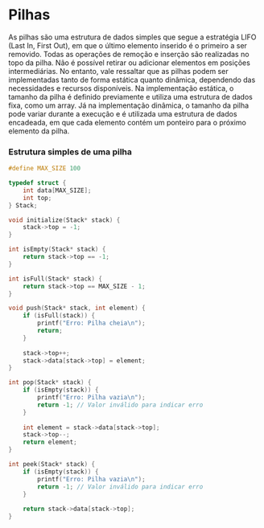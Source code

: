# Pilhas

As pilhas são uma estrutura de dados simples que segue a estratégia LIFO (Last In, First Out), em que o último elemento inserido é o primeiro a ser removido. Todas as operações de remoção e inserção são realizadas no topo da pilha. Não é possível retirar ou adicionar elementos em posições intermediárias. No entanto, vale ressaltar que as pilhas podem ser implementadas tanto de forma estática quanto dinâmica, dependendo das necessidades e recursos disponíveis. Na implementação estática, o tamanho da pilha é definido previamente e utiliza uma estrutura de dados fixa, como um array. Já na implementação dinâmica, o tamanho da pilha pode variar durante a execução e é utilizada uma estrutura de dados encadeada, em que cada elemento contém um ponteiro para o próximo elemento da pilha.

### **Estrutura simples de uma pilha**

```c
#define MAX_SIZE 100

typedef struct {
    int data[MAX_SIZE];
    int top;
} Stack;

void initialize(Stack* stack) {
    stack->top = -1;
}

int isEmpty(Stack* stack) {
    return stack->top == -1;
}

int isFull(Stack* stack) {
    return stack->top == MAX_SIZE - 1;
}

void push(Stack* stack, int element) {
    if (isFull(stack)) {
        printf("Erro: Pilha cheia\n");
        return;
    }
    
    stack->top++;
    stack->data[stack->top] = element;
}

int pop(Stack* stack) {
    if (isEmpty(stack)) {
        printf("Erro: Pilha vazia\n");
        return -1; // Valor inválido para indicar erro
    }
    
    int element = stack->data[stack->top];
    stack->top--;
    return element;
}

int peek(Stack* stack) {
    if (isEmpty(stack)) {
        printf("Erro: Pilha vazia\n");
        return -1; // Valor inválido para indicar erro
    }
    
    return stack->data[stack->top];
}
```